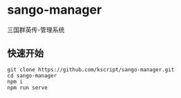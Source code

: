 # sango-manager
三国群英传-管理系统


## 快速开始
```
git clone https://github.com/kscript/sango-manager.git
cd sango-manager
npm i
npm run serve
```